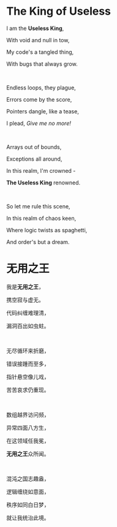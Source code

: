 # The King of Useless

I am the **Useless King**,

With void and null in tow,

My code's a tangled thing,

With bugs that always grow.

<br/>


Endless loops, they plague,

Errors come by the score,

Pointers dangle, like a tease,

I plead, *Give me no more!*

<br/>


Arrays out of bounds,

Exceptions all around,

In this realm, I'm crowned - 

**The Useless King** renowned.

<br/>


So let me rule this scene,

In this realm of chaos keen,

Where logic twists as spaghetti,

And order's but a dream.



# 无用之王

我是**无用之王**，

携空寂与虚无。

代码纠缠难理清，

漏洞百出如虫蛀。

<br/>


无尽循环来折磨，

错误接踵而至多，

指针悬空像儿戏，

苦苦哀求仍重现。

<br/>


数组越界访问频，

异常四面八方生，

在这领域任我冕，

**无用之王**众所闻。

<br/>


混沌之国志趣盎，

逻辑缠绕如意面，

秩序如同白日梦，

就让我统治此境。

